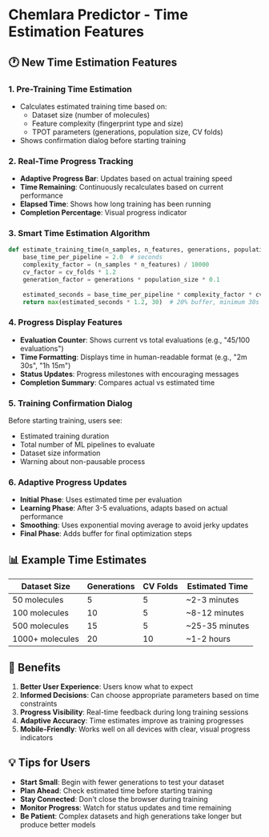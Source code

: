# Chemlara Predictor - Time Estimation Features

## 🕐 New Time Estimation Features

### 1. **Pre-Training Time Estimation**
- Calculates estimated training time based on:
  - Dataset size (number of molecules)
  - Feature complexity (fingerprint type and size)
  - TPOT parameters (generations, population size, CV folds)
- Shows confirmation dialog before starting training

### 2. **Real-Time Progress Tracking**
- **Adaptive Progress Bar**: Updates based on actual training speed
- **Time Remaining**: Continuously recalculates based on current performance
- **Elapsed Time**: Shows how long training has been running
- **Completion Percentage**: Visual progress indicator

### 3. **Smart Time Estimation Algorithm**
```python
def estimate_training_time(n_samples, n_features, generations, population_size, cv_folds):
    base_time_per_pipeline = 2.0  # seconds
    complexity_factor = (n_samples * n_features) / 10000
    cv_factor = cv_folds * 1.2
    generation_factor = generations * population_size * 0.1
    
    estimated_seconds = base_time_per_pipeline * complexity_factor * cv_factor + generation_factor
    return max(estimated_seconds * 1.2, 30)  # 20% buffer, minimum 30s
```

### 4. **Progress Display Features**
- **Evaluation Counter**: Shows current vs total evaluations (e.g., "45/100 evaluations")
- **Time Formatting**: Displays time in human-readable format (e.g., "2m 30s", "1h 15m")
- **Status Updates**: Progress milestones with encouraging messages
- **Completion Summary**: Compares actual vs estimated time

### 5. **Training Confirmation Dialog**
Before starting training, users see:
- Estimated training duration
- Total number of ML pipelines to evaluate
- Dataset size information
- Warning about non-pausable process

### 6. **Adaptive Progress Updates**
- **Initial Phase**: Uses estimated time per evaluation
- **Learning Phase**: After 3-5 evaluations, adapts based on actual performance
- **Smoothing**: Uses exponential moving average to avoid jerky updates
- **Final Phase**: Adds buffer for final optimization steps

## 📊 Example Time Estimates

| Dataset Size | Generations | CV Folds | Estimated Time |
|-------------|-------------|----------|----------------|
| 50 molecules | 5 | 5 | ~2-3 minutes |
| 100 molecules | 10 | 5 | ~8-12 minutes |
| 500 molecules | 15 | 5 | ~25-35 minutes |
| 1000+ molecules | 20 | 10 | ~1-2 hours |

## 🎯 Benefits

1. **Better User Experience**: Users know what to expect
2. **Informed Decisions**: Can choose appropriate parameters based on time constraints
3. **Progress Visibility**: Real-time feedback during long training sessions
4. **Adaptive Accuracy**: Time estimates improve as training progresses
5. **Mobile-Friendly**: Works well on all devices with clear, visual progress indicators

## 💡 Tips for Users

- **Start Small**: Begin with fewer generations to test your dataset
- **Plan Ahead**: Check estimated time before starting training
- **Stay Connected**: Don't close the browser during training
- **Monitor Progress**: Watch for status updates and time remaining
- **Be Patient**: Complex datasets and high generations take longer but produce better models
